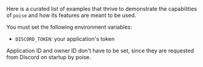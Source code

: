 Here is a curated list of examples that thrive to demonstrate the capabilities of `poise` and how its features are meant to be used.

You must set the following environment variables:
- `DISCORD_TOKEN`: your application's token

Application ID and owner ID don't have to be set, since they are requested from Discord on startup
by poise.
